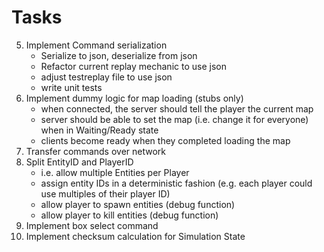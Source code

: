 # Tasks

5. Implement Command serialization
   - Serialize to json, deserialize from json
   - Refactor current replay mechanic to use json
   - adjust testreplay file to use json
   - write unit tests
6. Implement dummy logic for map loading (stubs only)
   - when connected, the server should tell the player the current map
   - server should be able to set the map (i.e. change it for everyone) when in Waiting/Ready state
   - clients become ready when they completed loading the map
7. Transfer commands over network
8. Split EntityID and PlayerID
   - i.e. allow multiple Entities per Player
   - assign entity IDs in a deterministic fashion (e.g. each player could use multiples of their player ID)
   - allow player to spawn entities (debug function)
   - allow player to kill entities (debug function)
9. Implement box select command
10. Implement checksum calculation for Simulation State